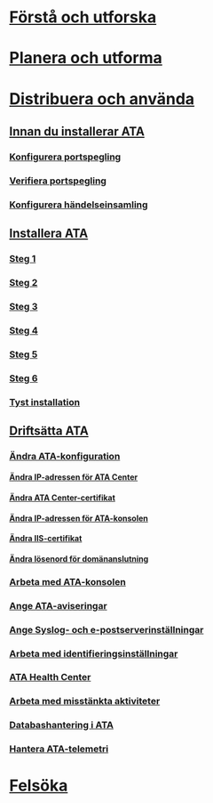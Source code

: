 # [Förstå och utforska](/advanced-threat-analytics/understand-explore/what-is-ata)
# [Planera och utforma](/advanced-threat-analytics/plan-design/ata-capacity-planning)
# [Distribuera och använda](install-ata.md)
## [Innan du installerar ATA](preinstall-ata.md)
### [Konfigurera portspegling](configure-port-mirroring.md)
### [Verifiera portspegling](validate-port-mirroring.md)
### [Konfigurera händelseinsamling](configure-event-collection.md)
## [Installera ATA](install-ata.md)
### [Steg 1](install-ata-step1.md)
### [Steg 2](install-ata-step2.md)
### [Steg 3](install-ata-step3.md)
### [Steg 4](install-ata-step4.md)
### [Steg 5](install-ata-step5.md)
### [Steg 6](install-ata-step6.md)
### [Tyst installation](ata-silent-installation.md)
## [Driftsätta ATA](operate-ata.md)
### [Ändra ATA-konfiguration](modifying-ata-configuration.md)
#### [Ändra IP-adressen för ATA Center](modifying-ata-config-centerip.md)
#### [Ändra ATA Center-certifikat](modifying-ata-config-centercert.md)
#### [Ändra IP-adressen för ATA-konsolen](modifying-ata-config-consoleip.md)
#### [Ändra IIS-certifikat](modifying-ata-config-iiscert.md)
#### [Ändra lösenord för domänanslutning](modifying-ata-config-dcpassword.md)
### [Arbeta med ATA-konsolen](working-with-ata-console.md)
### [Ange ATA-aviseringar](setting-ata-alerts.md)
### [Ange Syslog- och e-postserverinställningar](setting-syslog-email-server-settings.md)
### [Arbeta med identifieringsinställningar](working-with-detection-settings.md)
### [ATA Health Center](ata-health-center.md)
### [Arbeta med misstänkta aktiviteter](working-with-suspicious-activities.md)
### [Databashantering i ATA](ata-database-management.md)
### [Hantera ATA-telemetri](manage-telemetry-settings.md)
# [Felsöka](/advanced-threat-analytics/troubleshoot/troubleshooting-ata-using-logs)


<!--HONumber=Jul16_HO3-->


